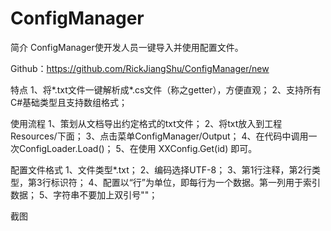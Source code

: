# ConfigManager

简介
ConfigManager使开发人员一键导入并使用配置文件。

Github：https://github.com/RickJiangShu/ConfigManager/new

特点
1、将*.txt文件一键解析成*.cs文件（称之getter），方便直观；
2、支持所有C#基础类型且支持数组格式；


使用流程
1、策划从文档导出约定格式的txt文件；
2、将txt放入到工程Resources/下面；
3、点击菜单ConfigManager/Output；
4、在代码中调用一次ConfigLoader.Load()；
5、在使用 XXConfig.Get(id) 即可。

配置文件格式
1、文件类型*.txt；
2、编码选择UTF-8；
3、第1行注释，第2行类型，第3行标识符；
4、配置以“行”为单位，即每行为一个数据。第一列用于索引数据；
5、字符串不要加上双引号""；

截图

